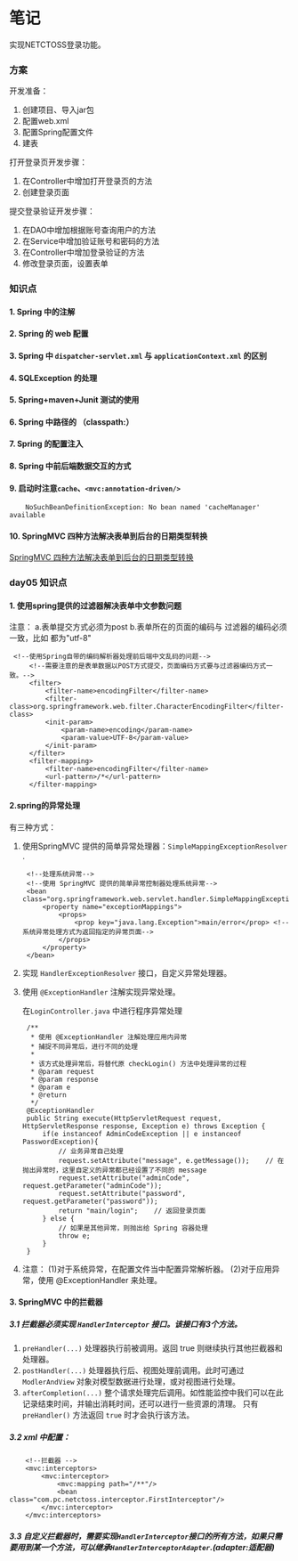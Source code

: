 # 笔记


实现NETCTOSS登录功能。

### 方案

开发准备：

1. 创建项目、导入jar包
2. 配置web.xml
3. 配置Spring配置文件
4. 建表

打开登录页开发步骤：

1. 在Controller中增加打开登录页的方法
2. 创建登录页面

提交登录验证开发步骤：

1. 在DAO中增加根据账号查询用户的方法
2. 在Service中增加验证账号和密码的方法
3. 在Controller中增加登录验证的方法
4. 修改登录页面，设置表单



### **知识点**

#### 1. Spring 中的注解

#### 2. Spring 的 web 配置

#### 3. Spring 中 `dispatcher-servlet.xml` 与 `applicationContext.xml` 的区别

#### 4. SQLException 的处理

#### 5. Spring+maven+Junit 测试的使用

#### 6. Spring 中路径的 （classpath:）

#### 7. Spring 的配置注入

#### 8. Spring 中前后端数据交互的方式

#### 9. 启动时注意`cache`、`<mvc:annotation-driven/>`
        NoSuchBeanDefinitionException: No bean named 'cacheManager' available
#### 10. SpringMVC 四种方法解决表单到后台的日期类型转换
   [SpringMVC 四种方法解决表单到后台的日期类型转换](https://blog.csdn.net/wn084/article/details/80171687)

### day05 知识点

#### 1. 使用spring提供的过滤器解决表单中文参数问题

   注意：
    a.表单提交方式必须为post
    b.表单所在的页面的编码与
    过滤器的编码必须一致，比如
    都为"utf-8"
     
     <!--使用Spring自带的编码解析器处理前后端中文乱码的问题-->
         <!--需要注意的是表单数据以POST方式提交，页面编码方式要与过滤器编码方式一致。-->
         <filter>
             <filter-name>encodingFilter</filter-name>
             <filter-class>org.springframework.web.filter.CharacterEncodingFilter</filter-class>
             <init-param>
                 <param-name>encoding</param-name>
                 <param-value>UTF-8</param-value>
             </init-param>
         </filter>
         <filter-mapping>
             <filter-name>encodingFilter</filter-name>
             <url-pattern>/*</url-pattern>
         </filter-mapping>
				
#### 2.spring的异常处理

  有三种方式：

1) 使用SpringMVC 提供的简单异常处理器：`SimpleMappingExceptionResolver` .
    
        <!--处理系统异常-->
        <!--使用 SpringMVC 提供的简单异常控制器处理系统异常-->
        <bean class="org.springframework.web.servlet.handler.SimpleMappingExceptionResolver">
            <property name="exceptionMappings">
                <props>
                    <prop key="java.lang.Exception">main/error</prop> <!--系统异常处理方式为返回指定的异常页面-->
                </props>
            </property>
        </bean>

2) 实现 `HandlerExceptionResolver` 接口，自定义异常处理器。
3) 使用 `@ExceptionHandler` 注解实现异常处理。 

      在`LoginController.java` 中进行程序异常处理

        /**
         * 使用 @ExceptionHandler 注解处理应用内异常
         * 捕捉不同异常后，进行不同的处理
         *
         * 该方式处理异常后，将替代原 checkLogin() 方法中处理异常的过程
         * @param request
         * @param response
         * @param e
         * @return
         */
        @ExceptionHandler
        public String execute(HttpServletRequest request, HttpServletResponse response, Exception e) throws Exception {
            if(e instanceof AdminCodeException || e instanceof PasswordException){
                // 业务异常自己处理
                request.setAttribute("message", e.getMessage());    // 在抛出异常时，这里自定义的异常都已经设置了不同的 message
                request.setAttribute("adminCode", request.getParameter("adminCode"));
                request.setAttribute("password", request.getParameter("password"));
                return "main/login";    // 返回登录页面
            } else {
                // 如果是其他异常，则抛出给 Spring 容器处理
                throw e;
            }
        }

4) 注意：
   (1)对于系统异常，在配置文件当中配置异常解析器。
   (2)对于应用异常，使用 @ExceptionHandler 来处理。
   
   
   
#### 3. SpringMVC 中的拦截器

##### 3.1 拦截器必须实现 `HandlerInterceptor` 接口。该接口有3个方法。
   1. `preHandler(...)` 处理器执行前被调用。返回 true 则继续执行其他拦截器和处理器。
   2. `postHandler(...)` 处理器执行后、视图处理前调用。此时可通过 `ModlerAndView` 对象对模型数据进行处理，或对视图进行处理。
   3. `afterCompletion(...)` 整个请求处理完后调用。如性能监控中我们可以在此记录结束时间，并输出消耗时间，还可以进行一些资源的清理。
        只有 `preHandler()` 方法返回 `true` 时才会执行该方法。
        
##### 3.2 xml 中配置：
   
        
        <!--拦截器 -->
        <mvc:interceptors>
            <mvc:interceptor>
                <mvc:mapping path="/**"/>
                <bean class="com.pc.netctoss.interceptor.FirstInterceptor"/>
            </mvc:interceptor>
        </mvc:interceptors>
        
##### 3.3 自定义拦截器时，需要实现`HandlerInterceptor`接口的所有方法，如果只需要用到某一个方法，可以继承`HandlerInterceptorAdapter`.(adapter:适配器)  